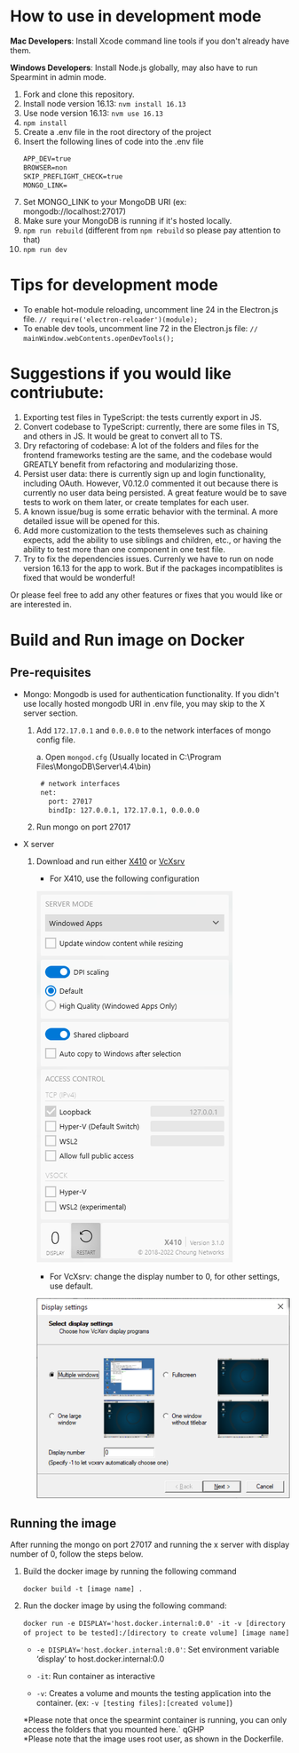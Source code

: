 # How to use in development mode

**Mac Developers**: Install Xcode command line tools if you don't already have them. 

**Windows Developers**: Install Node.js globally, may also have to run Spearmint in admin mode. 

1. Fork and clone this repository.
2. Install node version 16.13: ```nvm install 16.13```
3. Use node version 16.13: ```nvm use 16.13```
4. ```npm install```
5. Create a .env file in the root directory of the project
6. Insert the following lines of code into the .env file
    ```
    APP_DEV=true
    BROWSER=non
    SKIP_PREFLIGHT_CHECK=true
    MONGO_LINK=
    ```
7. Set MONGO_LINK to your MongoDB URI (ex: mongodb://localhost:27017)
8. Make sure your MongoDB is running if it's hosted locally. 
9. ```npm run rebuild``` (different from `npm rebuild` so please pay attention to that)
10. ```npm run dev```

# Tips for development mode

- To enable hot-module reloading, uncomment line 24 in the Electron.js file.
        ```// require('electron-reloader')(module);```
- To enable dev tools, uncomment line 72 in the Electron.js file:
        ```// mainWindow.webContents.openDevTools();```


# Suggestions if you would like contriubute: 
1. Exporting test files in TypeScript: the tests currently export in JS. 
2. Convert codebase to TypeScript: currently, there are some files in TS, and others in JS. It would be great to convert all to TS.  
3. Dry refactoring of codebase: A lot of the folders and files for the frontend frameworks testing are the same, and the codebase would GREATLY benefit from refactoring and modularizing those. 
4. Persist user data: there is currently sign up and login functionality, including OAuth. However, V0.12.0 commented it out because there is currently no user data being persisted. A great feature would be to save tests to work on them later, or create templates for each user. 
5. A known issue/bug is some erratic behavior with the terminal. A more detailed issue will be opened for this. 
6. Add more customization to the tests themseleves such as chaining expects, add the ability to use siblings and children, etc., or having the ability to test more than one component in one test file.
7. Try to fix the dependencies issues. Currenly we have to run on node version 16.13 for the app to work. But if the packages incompatiblites is fixed that would be wonderful! 

Or please feel free to add any other features or fixes that you would like or are interested in. 



# Build and Run image on Docker

## Pre-requisites 
- Mongo: Mongodb is used for authentication functionality. If you didn't use locally hosted mongodb URI in .env file, you may skip to the X server section. 

    1. Add `172.17.0.1` and `0.0.0.0` to the network interfaces of mongo config file.

        a. Open `mongod.cfg` (Usually located in C:\Program Files\MongoDB\Server\4.4\bin)

            # network interfaces
            net:
              port: 27017
              bindIp: 127.0.0.1, 172.17.0.1, 0.0.0.0

     2. Run mongo on port 27017

- X server

    1. Download and run either [X410](https://x410.dev/) or [VcXsrv](https://sourceforge.net/projects/vcxsrv/)

        * For X410, use the following configuration

        ![x410 with display = 0](/public/x410.png)

        * For VcXsrv: change the display number to 0, for other settings, use default. 

        ![VcXsrv with display = 0](/public/VcXsrv.png)


## Running the image 
After running the mongo on port 27017 and running the x server with display number of 0, follow the steps below. 

1. Build the docker image by running the following command

    `docker build -t [image name] .`

2. Run the docker image by using the following command: 

    `docker run -e DISPLAY='host.docker.internal:0.0' -it -v [directory of project to be tested]:/[directory to create volume] [image name]`

    - `-e DISPLAY='host.docker.internal:0.0'`: Set environment variable ‘display’ to host.docker.internal:0.0 

    - `-it`: Run container as interactive

    - `-v`: Creates a volume and mounts the testing application into the container. (ex: `-v [testing files]:[created volume]`)

    *Please note that once the spearmint container is running, you can only access the folders that you mounted here.`  qGHP\
*Please note that the image uses root user, as shown in the Dockerfile.
    
